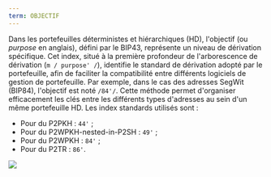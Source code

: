 ```yaml
---
term: OBJECTIF
---
```


Dans les portefeuilles déterministes et hiérarchiques (HD), l'objectif (ou _purpose_ en anglais), défini par le BIP43, représente un niveau de dérivation spécifique. Cet index, situé à la première profondeur de l'arborescence de dérivation (`m / purpose' /`), identifie le standard de dérivation adopté par le portefeuille, afin de faciliter la compatibilité entre différents logiciels de gestion de portefeuille. Par exemple, dans le cas des adresses SegWit (BIP84), l'objectif est noté `/84'/`. Cette méthode permet d'organiser efficacement les clés entre les différents types d'adresses au sein d'un même portefeuille HD. Les index standards utilisés sont :
* Pour du P2PKH : `44'` ;
* Pour du P2WPKH-nested-in-P2SH : `49'` ;
* Pour du P2WPKH : `84'` ;
* Pour du P2TR : `86'`.

![](../../dictionnaire/assets/20.png)


